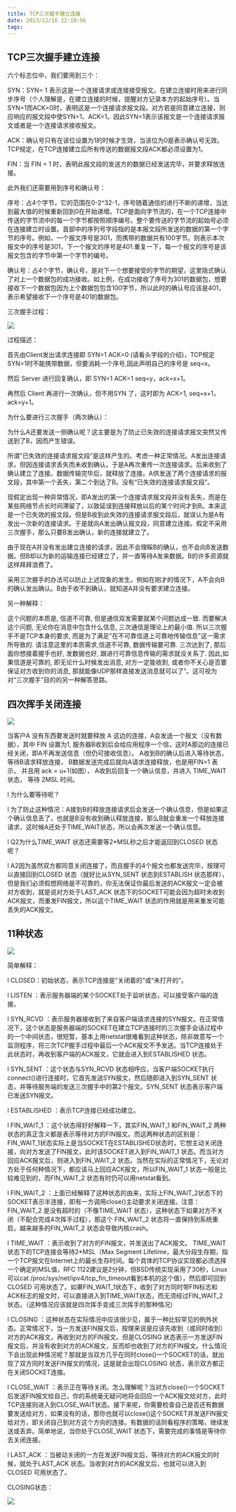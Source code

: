 ```yaml
---
title: TCP三次握手建立连接
date: 2013/12/16 22:19:56
tags:
---
```



## TCP三次握手建立连接

  


 

六个标志位中，我们要用到三个：

 

SYN：SYN= 1 表示这是一个连接请求或连接接受报文。在建立连接时用来进行同步序号（个人理解是，在建立连接的时候，提醒对方记录本方的起始序号）。当SYN=1而ACK=0时，表明这是一个连接请求报文段。对方若是同意建立连接，则应响应的报文段中使SYN=1、ACK=1。因此SYN=1表示该报文是一个连接请求报文或者是一个连接请求接收报文。

ACK：确认号只有在该位设置为1的时候才生效，当该位为0是表示确认号无效。TCP规定，在TCP连接建立后所有传送的数据报文段ACK都必须设置为1。

FIN：当 FIN = 1 时，表明此报文段的发送方的数据已经发送完毕，并要求释放连接。

 

此外我们还需要用到序号和确认号：

 

序号：占4个字节，它的范围在0-2^32-1，序号随着通信的进行不断的递增，当达到最大值的时候重新回到0在开始递增。TCP是面向字节流的，在一个TCP连接中传送的字节流中的每一个字节都按照顺序编号。整个要传送的字节流的起始号必须在连接建立时设置。首部中的序列号字段指的是本报文段所发送的数据的第一个字节的序号。例如，一个报文序号是301，而携带的数据共有100字节。则表示本次报文中的序号是301，下一个报文的序号是401.重复一下，每一个报文的序号是该报文包含的字节中第一个字节的编号。

 

确认号：占4个字节，确认号，是对下一个想要接受的字节的期望，这里隐式确认了对上一个数据包的成功接收。如上例，在成功接收了序号为301的数据包，想要接收下一个数据包因为上个数据包包含100字节，所以此时的确认号应该是401，表示希望接收下一个序号是401的数据包。

三次握手过程：

 ![](https://images2015.cnblogs.com/blog/823435/201703/823435-20170323092953893-1865298744.png)

 

过程描述：

首先由Client发出请求连接即 SYN=1 ACK=0  (请看头字段的介绍)，TCP规定SYN=1时不能携带数据，但要消耗一个序号,因此声明自己的序号是 seq=x。

然后 Server 进行回复确认，即 SYN=1 ACK=1 seq=y，ack=x+1。

再然后 Client 再进行一次确认，但不用SYN 了，这时即为 ACK=1, seq=x+1，ack=y+1。

 

为什么要进行三次握手（两次确认）：

为什么A还要发送一侧确认呢？这主要是为了防止已失效的连接请求报文突然又传送到了B，因而产生错误。

所谓“已失效的连接请求报文段”是这样产生的。考虑一种正常情况。A发出连接请求，但因连接请求丢失而未收到确认。于是A再次重传一次连接请求。后来收到了确认建立了连接。数据传输完毕后，就释放了连接。A供发送了两个连接请求的报文段，其中第一个丢失，第二个到达了B。没有“已失效的连接请求报文段”。

现假定出现一种异常情况，即A发出的第一个连接请求报文段并没有丢失，而是在某些网络节点长时间滞留了，以致延误到连接释放以后的某个时间才到B。本来这是一个已失效的报文段。但是B收到此失效的连接请求报文段后，就误认为是A有发出一次新的连接请求。于是就向A发出确认报文段，同意建立连接。假定不采用三次握手，那么只要B发出确认，新的连接就建立了。

由于现在A并没有发出建立连接的请求，因此不会理睬B的确认，也不会向B发送数据。但B却以为新的运输连接已经建立了，并一直等待A发来数据。B的许多资源就这样拜拜浪费了。

采用三次握手的办法可以防止上述现象的发生。例如在刚才的情况下，A不会向B的确认发出确认。B由于收不到确认，就知道A并没有要求建立连接。

另一种解释：

这个问题的本质是, 信道不可靠, 但是通信双发需要就某个问题达成一致. 而要解决这个问题, 无论你在消息中包含什么信息, 三次通信是理论上的最小值. 所以三次握手不是TCP本身的要求, 而是为了满足"在不可靠信道上可靠地传输信息"这一需求所导致的. 请注意这里的本质需求,信道不可靠, 数据传输要可靠. 三次达到了, 那后面你想接着握手也好, 发数据也好, 跟进行可靠信息传输的需求就没关系了. 因此,如果信道是可靠的, 即无论什么时候发出消息, 对方一定能收到, 或者你不关心是否要保证对方收到你的消息, 那就能像UDP那样直接发送消息就可以了”。这可视为对“三次握手”目的的另一种解答思路。

 

## 四次挥手关闭连接

 ![](https://images2015.cnblogs.com/blog/823435/201703/823435-20170323093037486-665986934.png)

 

当客户A 没有东西要发送时就要释放 A 这边的连接，A会发送一个报文（没有数据），其中 FIN 设置为1,  服务器B收到后会给应用程序一个信，这时A那边的连接已经关闭，即A不再发送信息（但仍可接收信息）。  A收到B的确认后进入等待状态，等待B请求释放连接， B数据发送完成后就向A请求连接释放，也是用FIN=1 表示， 并且用 ack = u+1(如图）， A收到后回复一个确认信息，并进入 TIME_WAIT 状态， 等待 2MSL 时间。

l  为什么要等待呢？

l  为了防止这种情况：A接到B的释放连接请求后会发送一个确认信息，但是如果这个确认信息丢了，也就是B没有收到确认释放连接，那么B就会重发一个释放连接请求，这时候A还处于TIME_WAIT状态，所以会再次发送一个确认信息。

l  Q2为什么TIME_WAIT 状态还需要等2*MSL秒之后才能返回到CLOSED 状态呢？

l  A2因为虽然双方都同意关闭连接了，而且握手的4个报文也都发送完毕，按理可以直接回到CLOSED 状态（就好比从SYN_SENT 状态到ESTABLISH 状态那样），但是我们必须假想网络是不可靠的，你无法保证你最后发送的ACK报文一定会被对方收到，就是说对方处于LAST_ACK 状态下的SOCKET可能会因为超时未收到ACK报文，而重发FIN报文，所以这个TIME_WAIT 状态的作用就是用来重发可能丢失的ACK报文。

 

## 11种状态

 

 ![](https://images2015.cnblogs.com/blog/823435/201703/823435-20170323093050424-1255848578.png)

 

简单解释：

l  CLOSED：初始状态，表示TCP连接是“关闭着的”或“未打开的”。

l  LISTEN ：表示服务器端的某个SOCKET处于监听状态，可以接受客户端的连接。

l  SYN_RCVD ：表示服务器接收到了来自客户端请求连接的SYN报文。在正常情况下，这个状态是服务器端的SOCKET在建立TCP连接时的三次握手会话过程中的一个中间状态，很短暂，基本上用netstat很难看到这种状态，除非故意写一个监测程序，将三次TCP握手过程中最后一个ACK报文不予发送。当TCP连接处于此状态时，再收到客户端的ACK报文，它就会进入到ESTABLISHED 状态。

l  SYN_SENT ：这个状态与SYN_RCVD 状态相呼应，当客户端SOCKET执行connect()进行连接时，它首先发送SYN报文，然后随即进入到SYN_SENT 状态，并等待服务端的发送三次握手中的第2个报文。SYN_SENT 状态表示客户端已发送SYN报文。

l  ESTABLISHED ：表示TCP连接已经成功建立。

l  FIN_WAIT_1 ：这个状态得好好解释一下，其实FIN_WAIT_1 和FIN_WAIT_2 两种状态的真正含义都是表示等待对方的FIN报文。而这两种状态的区别是：FIN_WAIT_1状态实际上是当SOCKET在ESTABLISHED状态时，它想主动关闭连接，向对方发送了FIN报文，此时该SOCKET进入到FIN_WAIT_1 状态。而当对方回应ACK报文后，则进入到FIN_WAIT_2 状态。当然在实际的正常情况下，无论对方处于任何种情况下，都应该马上回应ACK报文，所以FIN_WAIT_1 状态一般是比较难见到的，而FIN_WAIT_2 状态有时仍可以用netstat看到。

l  FIN_WAIT_2 ：上面已经解释了这种状态的由来，实际上FIN_WAIT_2状态下的SOCKET表示半连接，即有一方调用close()主动要求关闭连接。注意：FIN_WAIT_2 是没有超时的（不像TIME_WAIT 状态），这种状态下如果对方不关闭（不配合完成4次挥手过程），那这个 FIN_WAIT_2 状态将一直保持到系统重启，越来越多的FIN_WAIT_2 状态会导致内核crash。

l  TIME_WAIT ：表示收到了对方的FIN报文，并发送出了ACK报文。 TIME_WAIT状态下的TCP连接会等待2*MSL（Max Segment Lifetime，最大分段生存期，指一个TCP报文在Internet上的最长生存时间。每个具体的TCP协议实现都必须选择一个确定的MSL值，RFC 1122建议是2分钟，但BSD传统实现采用了30秒，Linux可以cat /proc/sys/net/ipv4/tcp_fin_timeout看到本机的这个值），然后即可回到CLOSED 可用状态了。如果FIN_WAIT_1状态下，收到了对方同时带FIN标志和ACK标志的报文时，可以直接进入到TIME_WAIT状态，而无须经过FIN_WAIT_2状态。（这种情况应该就是四次挥手变成三次挥手的那种情况）

l  CLOSING ：这种状态在实际情况中应该很少见，属于一种比较罕见的例外状态。正常情况下，当一方发送FIN报文后，按理来说是应该先收到（或同时收到）对方的ACK报文，再收到对方的FIN报文。但是CLOSING 状态表示一方发送FIN报文后，并没有收到对方的ACK报文，反而却也收到了对方的FIN报文。什么情况下会出现此种情况呢？那就是当双方几乎在同时close()一个SOCKET的话，就出现了双方同时发送FIN报文的情况，这是就会出现CLOSING 状态，表示双方都正在关闭SOCKET连接。

l  CLOSE_WAIT ：表示正在等待关闭。怎么理解呢？当对方close()一个SOCKET后发送FIN报文给自己，你的系统毫无疑问地将会回应一个ACK报文给对方，此时TCP连接则进入到CLOSE_WAIT状态。接下来呢，你需要检查自己是否还有数据要发送给对方，如果没有的话，那你也就可以close()这个SOCKET并发送FIN报文给对方，即关闭自己到对方这个方向的连接。有数据的话则看程序的策略，继续发送或丢弃。简单地说，当你处于CLOSE_WAIT 状态下，需要完成的事情是等待你去关闭连接。

l  LAST_ACK ：当被动关闭的一方在发送FIN报文后，等待对方的ACK报文的时候，就处于LAST_ACK 状态。当收到对方的ACK报文后，也就可以进入到CLOSED 可用状态了。

 

CLOSING状态：

 

 ![](https://images2015.cnblogs.com/blog/823435/201703/823435-20170323093109565-59098561.png)

 

  

